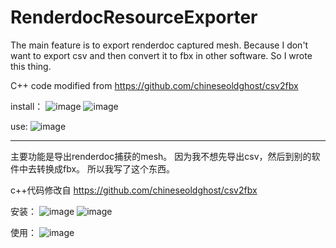 # RenderdocResourceExporter
The main feature is to export renderdoc captured mesh. 
Because I don't want to export csv and then convert it to fbx in other software.
So I wrote this thing.

C++ code modified from https://github.com/chineseoldghost/csv2fbx

install：
![image](https://user-images.githubusercontent.com/12709491/193525642-72e231b9-88b4-4d16-92ec-5802e83208d6.png)
![image](https://user-images.githubusercontent.com/12709491/193525544-19983e33-db7e-49ed-92c7-859f43e95e1e.png)

use:
![image](https://user-images.githubusercontent.com/12709491/193525856-08ad94b6-b19d-4ad1-a755-ee563e0e3b78.png)

---

主要功能是导出renderdoc捕获的mesh。
因为我不想先导出csv，然后到别的软件中去转换成fbx。
所以我写了这个东西。

c++代码修改自 https://github.com/chineseoldghost/csv2fbx

安装：
![image](https://user-images.githubusercontent.com/12709491/193525642-72e231b9-88b4-4d16-92ec-5802e83208d6.png)
![image](https://user-images.githubusercontent.com/12709491/193525544-19983e33-db7e-49ed-92c7-859f43e95e1e.png)

使用：
![image](https://user-images.githubusercontent.com/12709491/193525856-08ad94b6-b19d-4ad1-a755-ee563e0e3b78.png)
